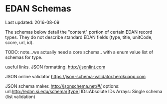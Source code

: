 # EDAN Schemas

Last updated: 2016-08-09

The schemas below detail the "content" portion of certain EDAN record
types. They do not describe standard EDAN fields (type, title, unitCode,
score, url, id).

TODO:
note...we actually need a core schema.. with a enum value list of schemas for type.


useful links.
JSON formatting.
http://jsonlint.com

JSON online validator
https://json-schema-validator.herokuapp.com

JSON schema maker.
http://jsonschema.net/#/
options:
url:http://edan.si.edu/schema/[type]
IDs:Absolute IDs
Arrays: Single schema (list validation)